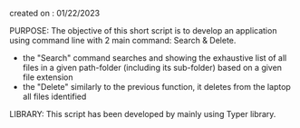created on : 01/22/2023

PURPOSE:
The objective of this short script is to develop an application using command line with 2 main command: Search & Delete.
- the "Search" command searches and showing the exhaustive list of all files in a  given path-folder (including its sub-folder) based on a given file extension
- the "Delete" similarly to the previous function, it deletes from the laptop all files identified 

LIBRARY:
This script has been developed by mainly using Typer library.
